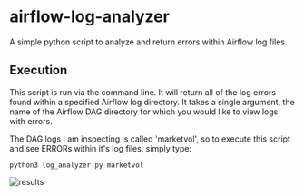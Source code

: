# airflow-log-analyzer
A simple python script to analyze and return errors within Airflow log files.

## Execution
This script is run via the command line. It will return all of the log errors found within a specified Airflow log directory.
It takes a single argument, the name of the Airflow DAG directory for which you would like to view logs with errors.  

The DAG logs I am inspecting is called 'marketvol', so to execute this script and see ERRORs within it's log files, simply type:  

```python3 log_analyzer.py marketvol```

![results](/screenshots/log_errors.png)
